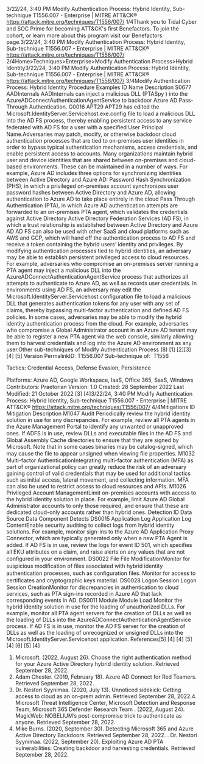 3/22/24, 3:40 PM Modify Authentication Process: Hybrid Identity, Sub-technique T1556.007 - Enterprise | MITRE ATT&CK®
https://attack.mitre.org/techniques/T1556/007/ 1/4Thank you to Tidal Cyber and SOC Prime for becoming ATT&CK's ﬁrst Benefactors. To join the cohort, or learn more about this program visit our
Benefactors page.3/22/24, 3:40 PM Modify Authentication Process: Hybrid Identity, Sub-technique T1556.007 - Enterprise | MITRE ATT&CK®
https://attack.mitre.org/techniques/T1556/007/ 2/4Home>Techniques>Enterprise>Modify Authentication Process>Hybrid Identity3/22/24, 3:40 PM Modify Authentication Process: Hybrid Identity, Sub-technique T1556.007 - Enterprise | MITRE ATT&CK®
https://attack.mitre.org/techniques/T1556/007/ 3/4Modify Authentication Process: Hybrid Identity
Procedure Examples
ID Name Description
S0677 AADInternals AADInternals can inject a malicious DLL (PTASpy ) into the AzureADConnectAuthenticationAgentService
to backdoor Azure AD Pass-Through Authentication.
G0016 APT29 APT29 has edited the Microsoft.IdentityServer.Servicehost.exe.config ﬁle to load a malicious DLL
into the AD FS process, thereby enabling persistent access to any service federated with AD FS for a user with
a speciﬁed User Principal Name.Adversaries may patch, modify, or otherwise backdoor cloud authentication processes that are tied to on-premises user identities in order to
bypass typical authentication mechanisms, access credentials, and enable persistent access to accounts.
Many organizations maintain hybrid user and device identities that are shared between on-premises and cloud-based environments. These
can be maintained in a number of ways. For example, Azure AD includes three options for synchronizing identities between Active Directory
and Azure AD:
Password Hash Synchronization (PHS), in which a privileged on-premises account synchronizes user password hashes between Active
Directory and Azure AD, allowing authentication to Azure AD to take place entirely in the cloud
Pass Through Authentication (PTA), in which Azure AD authentication attempts are forwarded to an on-premises PTA agent, which
validates the credentials against Active Directory
Active Directory Federation Services (AD FS), in which a trust relationship is established between Active Directory and Azure AD
AD FS can also be used with other SaaS and cloud platforms such as AWS and GCP, which will hand off the authentication process to AD FS
and receive a token containing the hybrid users’ identity and privileges.
By modifying authentication processes tied to hybrid identities, an adversary may be able to establish persistent privileged access to cloud
resources. For example, adversaries who compromise an on-premises server running a PTA agent may inject a malicious DLL into the
AzureADConnectAuthenticationAgentService process that authorizes all attempts to authenticate to Azure AD, as well as records user
credentials. In environments using AD FS, an adversary may edit the Microsoft.IdentityServer.Servicehost conﬁguration ﬁle to
load a malicious DLL that generates authentication tokens for any user with any set of claims, thereby bypassing multi-factor authentication
and deﬁned AD FS policies.
In some cases, adversaries may be able to modify the hybrid identity authentication process from the cloud. For example, adversaries who
compromise a Global Administrator account in an Azure AD tenant may be able to register a new PTA agent via the web console, similarly
allowing them to harvest credentials and log into the Azure AD environment as any user.Other sub-techniques of Modify Authentication Process (8)
[1]
[2][3]
[4]
[5]
Version PermalinkID: T1556.007
Sub-technique of:  T1556

Tactics: Credential Access, Defense Evasion, Persistence

Platforms: Azure AD, Google Workspace, IaaS, Oﬃce 365, SaaS, Windows
Contributors: Praetorian
Version: 1.0
Created: 28 September 2022
Last Modiﬁed: 21 October 2022
[3]
[4]3/22/24, 3:40 PM Modify Authentication Process: Hybrid Identity, Sub-technique T1556.007 - Enterprise | MITRE ATT&CK®
https://attack.mitre.org/techniques/T1556/007/ 4/4Mitigations
ID Mitigation Description
M1047 Audit Periodically review the hybrid identity solution in use for any discrepancies. For example, review all PTA
agents in the Azure Management Portal to identify any unwanted or unapproved ones. If ADFS is in
use, review DLLs and executable ﬁles in the AD FS and Global Assembly Cache directories to ensure that
they are signed by Microsoft. Note that in some cases binaries may be catalog-signed, which may cause
the ﬁle to appear unsigned when viewing ﬁle properties.
M1032 Multi-factor
AuthenticationIntegrating multi-factor authentication (MFA) as part of organizational policy can greatly reduce the risk
of an adversary gaining control of valid credentials that may be used for additional tactics such as
initial access, lateral movement, and collecting information. MFA can also be used to restrict access to
cloud resources and APIs.
M1026 Privileged
Account
ManagementLimit on-premises accounts with access to the hybrid identity solution in place. For example, limit Azure
AD Global Administrator accounts to only those required, and ensure that these are dedicated cloud-only
accounts rather than hybrid ones.
Detection
ID Data Source Data Component Detects
DS0015 Application Log Application Log
ContentEnable security auditing to collect logs from hybrid identity solutions. For example,
monitor sign-ins to the Azure AD Application Proxy Connector, which are typically
generated only when a new PTA Agent is added. If AD FS is in use, review the logs for
event ID 501, which speciﬁes all EKU attributes on a claim, and raise alerts on any
values that are not conﬁgured in your environment.
DS0022 File File
ModiﬁcationMonitor for suspicious modiﬁcation of ﬁles associated with hybrid identity
authentication processes, such as conﬁguration ﬁles. Monitor for access to certiﬁcates
and cryptographic keys material.
DS0028 Logon Session Logon Session
CreationMonitor for discrepancies in authentication to cloud services, such as PTA sign-ins
recorded in Azure AD that lack corresponding events in AD.
DS0011 Module Module Load Monitor the hybrid identity solution in use for the loading of unauthorized DLLs. For
example, monitor all PTA agent servers for the creation of DLLs as well as the loading of
DLLs into the AzureADConnectAuthenticationAgentService process. If AD FS is in
use, monitor the AD FS server for the creation of DLLs as well as the loading of
unrecognized or unsigned DLLs into the Microsoft.IdentityServer.Servicehost
application.
References[5]
[4]
[4]
[5]
[4]
[6]
[5]
[4]
1. Microsoft. (2022, August 26). Choose the right authentication
method for your Azure Active Directory hybrid identity
solution. Retrieved September 28, 2022.
2. Adam Chester. (2019, February 18). Azure AD Connect for Red
Teamers. Retrieved September 28, 2022.
3. Dr. Nestori Syynimaa. (2020, July 13). Unnoticed sidekick:
Getting access to cloud as an on-prem admin. Retrieved
September 28, 2022.4. Microsoft Threat Intelligence Center, Microsoft Detection and
Response Team, Microsoft 365 Defender Research Team .
(2022, August 24). MagicWeb: NOBELIUM’s post-compromise
trick to authenticate as anyone. Retrieved September 28, 2022.
5. Mike Burns. (2020, September 30). Detecting Microsoft 365
and Azure Active Directory Backdoors. Retrieved September
28, 2022.
. Dr. Nestori Syynimaa. (2022, September 20). Exploiting Azure
AD PTA vulnerabilities: Creating backdoor and harvesting
credentials. Retrieved September 28, 2022.